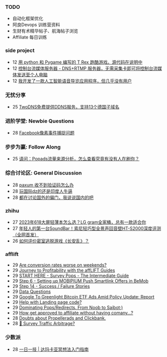### TODO
-  自动化框架优化
-  阿良Devops 训练营资料
-  生财有术精华帖子、航海帖子浏览
-  Affiliate 每日训练

### side project
<!-- sideproject:START -->
-  12 [用 python 和 Pygame 编写的 T Rex 跑酷游戏。源代码在说明中](https://www.youtube.com/watch?v=pZySIXSelCA)
-  12 [控制台流媒体服务器 - DNS+RTMP 服务器，无需采集卡即可将控制台流媒体发送至个人电脑](https://github.com/Aioros/console-streaming-server)
-  12 [我开发了一款人工智能语音导览应用程序，但几乎没有用户](https://www.reddit.com/r/SideProject/comments/18gpp0e/ive_built_an_ai_audio_tour_app_but_have_almost_no/)<!-- sideproject:END -->


### 无忧分享
<!-- ruyo:START -->
-  25 [TwoDNS免费提供DDNS服务，支持13个德国子域名](https://51.ruyo.net/18595.html)<!-- ruyo:END -->

### 进阶学堂: Newbie Questions
<!-- advertcn1:START -->
-  28 [Facebook像素事件捕捉问题](https://www.advertcn.com/thread-113855-1-1.html)<!-- advertcn1:END -->

### 步步为赢: Follow Along
<!-- advertcn2:START -->
-  25 [请问：Popads流量来源分析，怎么查看究竟有没有人在刷你？](https://www.advertcn.com/thread-113807-1-1.html)<!-- advertcn2:END -->

### 综合讨论区: General Discussion
<!-- advertcn3:START -->
-  28 [paxum 收不到验证码怎么办](https://www.advertcn.com/thread-113852-1-1.html)
-  28 [玩国际dz的还是印度人牛逼](https://www.advertcn.com/thread-113849-1-1.html)
-  28 [都在讨论国外的偏门，我说说国内的吧](https://www.advertcn.com/thread-113848-1-1.html)<!-- advertcn3:END -->


### zhihu
<!-- zhihu:START -->
-  27 [2023年618大屏轻薄本怎么选？LG gram全家桶，总有一款适合你](http://zhuanlan.zhihu.com/p/632641888?utm_campaign=rss&utm_medium=rss&utm_source=rss&utm_content=title)
-  27 [年轻人的第一台SoundBar！索尼轻巧型全景声回音壁HT-S2000深度评测（全网首发）](http://zhuanlan.zhihu.com/p/630990296?utm_campaign=rss&utm_medium=rss&utm_source=rss&utm_content=title)
-  26 [如何评价密室逃脱游戏《长安乱》？](http://www.zhihu.com/question/563950552/answer/3045961312?utm_campaign=rss&utm_medium=rss&utm_source=rss&utm_content=title)<!-- zhihu:END -->

### afflift
<!-- afflift:START -->
-  29 [Are conversion rates worse on weekends?](https://afflift.com/f/threads/are-conversion-rates-worse-on-weekends.12536/)
-  29 [Journey to Profitability with the affLIFT Guides](https://afflift.com/f/threads/journey-to-profitability-with-the-afflift-guides.10148/)
-  29 [START HERE - Survey Pops - The Intermediate Guide](https://afflift.com/f/threads/start-here-survey-pops-the-intermediate-guide.7471/)
-  29 [Step 6 - Setting up MOBIPIUM Push Smartlink Offers in BeMob](https://afflift.com/f/threads/step-6-setting-up-mobipium-push-smartlink-offers-in-bemob.2943/)
-  29 [Step 14 - Success / Failure Stories](https://afflift.com/f/threads/step-14-success-failure-stories.2951/)
-  29 [Data Questions](https://afflift.com/f/threads/data-questions.12529/)
-  29 [Google To Greenlight Bitcoin ETF Ads Amid Policy Update: Report](https://afflift.com/f/threads/google-to-greenlight-bitcoin-etf-ads-amid-policy-update-report.12542/)
-  29 [Help with Landing page code?](https://afflift.com/f/threads/help-with-landing-page-code.12543/)
-  29 [Dominating Pops/Redirects. From Noob to Saibot;&rpar;](https://afflift.com/f/threads/dominating-pops-redirects-from-noob-to-saibot.12496/)
-  29 [How get approved to affiliate without having comany...?](https://afflift.com/f/threads/how-get-approved-to-affiliate-without-having-comany.12541/)
-  28 [Doubts about Propellerads and Clickbank.](https://afflift.com/f/threads/doubts-about-propellerads-and-clickbank.12507/)
-  28 [🚦 Survey Traffic Arbitrage?](https://afflift.com/f/threads/%F0%9F%9A%A6-survey-traffic-arbitrage.12508/)<!-- afflift:END -->

### 少数派
<!-- sspai:START -->
-  28 [一日一技 | 达玛卡亚冥想法入门指南](https://sspai.com/post/86003)<!-- sspai:END -->
